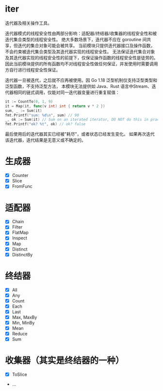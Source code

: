 iter
===
迭代器及相关操作工具。

迭代器模式的线程安全性由两部分影响：适配器/终结器/收集器的线程安全性和被迭代集合类型的线程安全性。
绝大多数场景下，迭代器不应在 goroutine 间共享，但迭代的集合对象可能会被共享。
当前模块只提供迭代器接口及操作函数，不会约束被迭代集合类型及其迭代器实现的线程安全性。
无法保证迭代集合对象及其迭代器实现的线程安全性的前提下，仅保证操作函数的线程安全性是徒劳的。
因此当前模块提供的所有函数均不对线程安全性做任何保证，并发使用时需要调用方自行进行线程安全性保证。

迭代器一旦被迭代，之后就不应再被使用。因 Go 1.18 泛型机制仅支持泛型类型和泛型函数，不支持泛型方法，
本模块无法提供如 Java、Rust 语言中Stream、迭代器相同的链式调用，仅能对同一迭代器变量进行重复赋值：
```go
it := CountTo(0, 1, 9)
it = Map(it, func(v int) int { return v * 2 })
sum, _ := Sum(it)
fmt.Printf("sum: %d\n", sum) // 90
_, ok := Sum(it) // Sum on an iterated iterator, DO NOT do this in practice.
fmt.Printf("ok? %t", ok) // ok? false
```
最后使用后的迭代器其实已经被"耗尽"，或者状态已经发生变化。
如果再次迭代该迭代器，迭代结果是无意义或不确定的。

# 生成器
* [x] Counter
* [x] Slice
* [x] FromFunc
# 适配器
* [x] Chain
* [x] Filter
* [x] FlatMap
* [x] Inspect
* [x] Map
* [x] Distinct
* [x] DistinctBy
# 终结器
* [x] All
* [x] Any
* [x] Count
* [x] Each
* [x] Last
* [x] Max, MaxBy
* [x] Min, MinBy
* [x] Mean
* [x] Reduce
* [x] Sum
# 收集器（其实是终结器的一种）
* [x] ToSlice
* ...